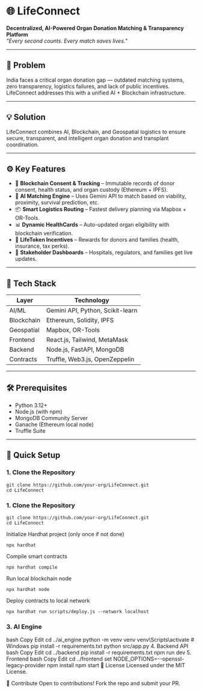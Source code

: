 # 🌐 LifeConnect

**Decentralized, AI-Powered Organ Donation Matching & Transparency Platform**  
_"Every second counts. Every match saves lives."_

---

## 🚨 Problem

India faces a critical organ donation gap — outdated matching systems, zero transparency, logistics failures, and lack of public incentives. LifeConnect addresses this with a unified AI + Blockchain infrastructure.

---

## 💡 Solution

LifeConnect combines AI, Blockchain, and Geospatial logistics to ensure secure, transparent, and intelligent organ donation and transplant coordination.

---

## ⚙ Key Features

- 🔗 **Blockchain Consent & Tracking** – Immutable records of donor consent, health status, and organ custody (Ethereum + IPFS).
- 🧠 **AI Matching Engine** – Uses Gemini API to match based on viability, proximity, survival prediction, etc.
- 📦 **Smart Logistics Routing** – Fastest delivery planning via Mapbox + OR-Tools.
- 📊 **Dynamic HealthCards** – Auto-updated organ eligibility with blockchain verification.
- 🎁 **LifeToken Incentives** – Rewards for donors and families (health, insurance, tax perks).
- 🏥 **Stakeholder Dashboards** – Hospitals, regulators, and families get live updates.

---

## 🧠 Tech Stack

| Layer       | Technology                            |
|-------------|----------------------------------------|
| AI/ML       | Gemini API, Python, Scikit-learn       |
| Blockchain  | Ethereum, Solidity, IPFS               |
| Geospatial  | Mapbox, OR-Tools                       |
| Frontend    | React.js, Tailwind, MetaMask           |
| Backend     | Node.js, FastAPI, MongoDB              |
| Contracts   | Truffle, Web3.js, OpenZeppelin         |

---

## 🛠 Prerequisites

- Python 3.12+
- Node.js (with npm)
- MongoDB Community Server
- Ganache (Ethereum local node)
- Truffle Suite

---

## 🚀 Quick Setup

### 1. Clone the Repository

```
git clone https://github.com/your-org/LifeConnect.git
cd LifeConnect
```
### 1. Clone the Repository

```
git clone https://github.com/your-org/LifeConnect.git
cd LifeConnect
```
Initialize Hardhat project (only once if not done)  
```
npx hardhat
```
Compile smart contracts  
```
npx hardhat compile
```
Run local blockchain node
```
npx hardhat node
```

Deploy contracts to local network
```
npx hardhat run scripts/deploy.js --network localhost
```

### 3. AI Engine
bash
Copy
Edit
cd ../ai_engine
python -m venv venv
venv\Scripts\activate  # Windows
pip install -r requirements.txt
python src/app.py
4. Backend API
bash
Copy
Edit
cd ../backend
pip install -r requirements.txt
npm run dev
5. Frontend
bash
Copy
Edit
cd ../frontend
set NODE_OPTIONS=--openssl-legacy-provider
npm install
npm start
📄 License
Licensed under the MIT License.

🤝 Contribute
Open to contributions! Fork the repo and submit your PR.
